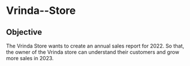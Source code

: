 # Vrinda--Store


## Objective
The Vrinda Store wants to create an annual sales report for 2022. So that, the owner of the Vrinda store can understand their customers and grow more sales in 2023.
